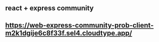 ## react + express community

## https://web-express-community-prob-client-m2k1dgije6c8f33f.sel4.cloudtype.app/

